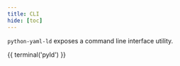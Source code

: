 ```yaml
---
title: CLI
hide: [toc]
---
```


`python-yaml-ld` exposes a command line interface utility.

{{ terminal('pyld') }}
